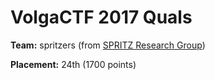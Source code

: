 # VolgaCTF 2017 Quals

**Team:** spritzers (from [SPRITZ Research Group](http://spritz.math.unipd.it/))

**Placement:** 24th (1700 points)
